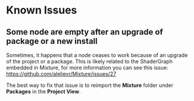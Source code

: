 # Known Issues

## Some node are empty after an upgrade of package or a new install

Sometimes, it happens that a node ceases to work because of an upgrade of the project or a package. This is likely related to the ShaderGraph embedded in Mixture, for more information you can see this issue: https://github.com/alelievr/Mixture/issues/27

The best way to fix that issue is to reimport the **Mixture** folder under **Packages** in the **Project View**.